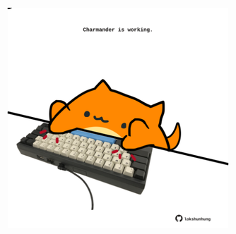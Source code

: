 <!-- built at 14/11/2022, 13:16:10 UTC -->
<p align="center">
  <img width="500" height="500" src="./ReadmeImage.svg">
</p>
